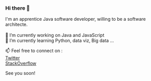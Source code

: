 ### Hi there 👋

I'm an apprentice Java software developer, willing to be a software architecte. <br />
<br />
🔭 I’m currently working on Java and JavaScript <br />
🌱 I’m currently learning Python, data viz, Big data ... <br />

📫 Feel free to connect on : <br/> 
[Twitter](https://twitter.com/benjamin_pradon) <br />
[StackOverflow](https://stackoverflow.com/users/9221079/textsolver34761) <br />

See you soon!



<!--
**textSolver34761/textSolver34761** is a ✨ _special_ ✨ repository because its `README.md` (this file) appears on your GitHub profile.

Here are some ideas to get you started:

- 🔭 I’m currently working on ...
- 🌱 I’m currently learning ...
- 👯 I’m looking to collaborate on ...
- 🤔 I’m looking for help with ...
- 💬 Ask me about ...
- 📫 How to reach me: ...
- 😄 Pronouns: ...
- ⚡ Fun fact: ...
-->
